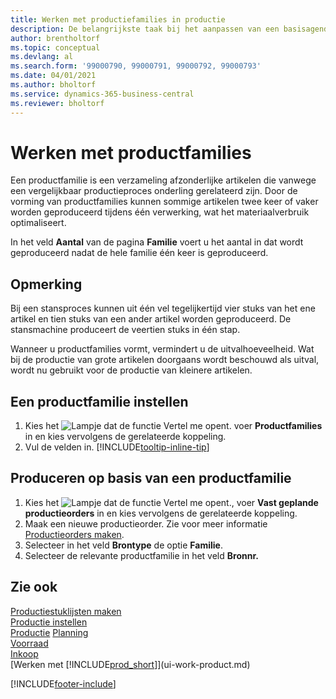 ```yaml
---
title: Werken met productiefamilies in productie
description: De belangrijkste taak bij het aanpassen van een basisagenda voor uw bedrijf of voor een van uw zakelijke partners is het invoeren van wijzigingen in de statuswaarden Werkdag en Vrije dag.
author: brentholtorf
ms.topic: conceptual
ms.devlang: al
ms.search.form: '99000790, 99000791, 99000792, 99000793'
ms.date: 04/01/2021
ms.author: bholtorf
ms.service: dynamics-365-business-central
ms.reviewer: bholtorf
---
```

# Werken met productfamilies

Een productfamilie is een verzameling afzonderlijke artikelen die vanwege een vergelijkbaar productieproces onderling gerelateerd zijn. Door de vorming van productfamilies kunnen sommige artikelen twee keer of vaker worden geproduceerd tijdens één verwerking, wat het materiaalverbruik optimaliseert.

In het veld **Aantal** van de pagina **Familie** voert u het aantal in dat wordt geproduceerd nadat de hele familie één keer is geproduceerd.

## Opmerking

Bij een stansproces kunnen uit één vel tegelijkertijd vier stuks van het ene artikel en tien stuks van een ander artikel worden geproduceerd. De stansmachine produceert de veertien stuks in één stap.

Wanneer u productfamilies vormt, vermindert u de uitvalhoeveelheid. Wat bij de productie van grote artikelen doorgaans wordt beschouwd als uitval, wordt nu gebruikt voor de productie van kleinere artikelen.

## Een productfamilie instellen

1. Kies het ![Lampje dat de functie Vertel me opent.](media/ui-search/search_small.png "Vertel me wat u wilt doen") voer **Productfamilies** in en kies vervolgens de gerelateerde koppeling.
2. Vul de velden in. [!INCLUDE[tooltip-inline-tip](includes/tooltip-inline-tip_md.md)]

## Produceren op basis van een productfamilie

1. Kies het ![Lampje dat de functie Vertel me opent.](media/ui-search/search_small.png "Vertel me wat u wilt doen"), voer **Vast geplande productieorders** in en kies vervolgens de gerelateerde koppeling.
2. Maak een nieuwe productieorder. Zie voor meer informatie [Productieorders maken](production-how-to-create-production-orders.md).
3. Selecteer in het veld **Brontype** de optie **Familie**.  
4. Selecteer de relevante productfamilie in het veld **Bronnr.**

## Zie ook

[Productiestuklijsten maken](production-how-to-create-production-boms.md)  
[Productie instellen](production-configure-production-processes.md)  
[Productie](production-manage-manufacturing.md)
[Planning](production-planning.md)   
[Voorraad](inventory-manage-inventory.md)  
[Inkoop](purchasing-manage-purchasing.md)  
[Werken met [!INCLUDE[prod_short](includes/prod_short.md)]](ui-work-product.md)


[!INCLUDE[footer-include](includes/footer-banner.md)]